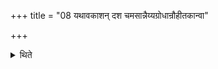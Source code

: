 +++
title = "08 यथावकाशन् दश चमसान्नैय्यग्रोधान्रौहीतकान्वा"

+++

<details><summary>थिते</summary>

8. (He places) the ten goblets made of either Nyagrodha or Rohītaka (-wood) and either with handle or without handle.  

[^1]: For the use of goblets (camasa) see XII.21.14f.  
</details>
